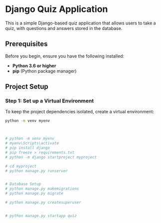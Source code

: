 
# Django Quiz Application

This is a simple Django-based quiz application that allows users to take a quiz, with questions and answers stored in the database.

## Prerequisites

Before you begin, ensure you have the following installed:
- **Python 3.6 or higher**
- **pip** (Python package manager)

## Project Setup

### Step 1: Set up a Virtual Environment

To keep the project dependencies isolated, create a virtual environment:

```bash
python -m venv myenv



# python -m venv myenv
# myenv\Scripts\activate
# pip install django
# pip freeze > requirements.txt
# python -m django startproject myproject

# cd myproject
# python manage.py runserver


# Database Setup
# python manage.py makemigrations
# python manage.py migrate

# python manage.py createsuperuser


# python manage.py startapp quiz



